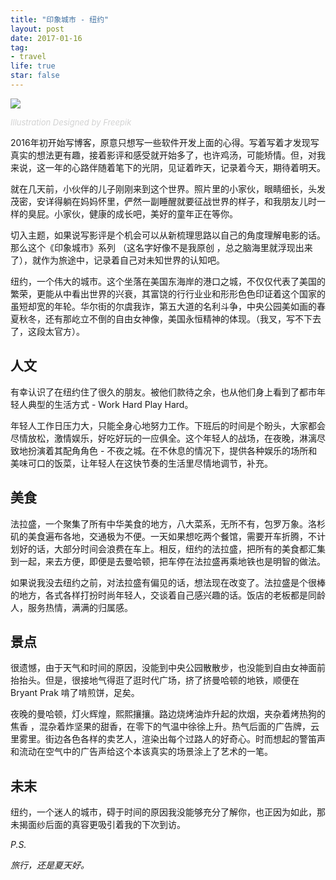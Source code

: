 ```yaml
---
title: "印象城市 - 纽约"
layout: post
date: 2017-01-16
tag:
- travel
life: true
star: false
---
```


<img src="{{ site.url }}/assets/images/nyc.svg" style="display:block; margin: 0 auto;" />

<a class="link-to-author"
   style="
          font-style: italic;
          text-decoration: none;
          color: lightgray;
          font-size: 13px;
         "
href="http://www.freepik.com">Illustration Designed by Freepik</a>

2016年初开始写博客，原意只想写一些软件开发上面的心得。写着写着才发现写真实的想法更有趣，接着影评和感受就开始多了，也许鸡汤，可能矫情。但，对我来说，这一年的心路伴随着笔下的光阴，见证着昨天，记录着今天，期待着明天。

就在几天前，小伙伴的儿子刚刚来到这个世界。照片里的小家伙，眼睛细长，头发茂密，安详得躺在妈妈怀里，俨然一副睡醒就要征战世界的样子，和我朋友儿时一样的臭屁。小家伙，健康的成长吧，美好的童年正在等你。

切入主题，如果说写影评是个机会可以从新梳理思路以自己的角度理解电影的话。那么这个《印象城市》系列 （这名字好像不是我原创 ，总之脑海里就浮现出来了），就作为旅途中，记录着自己对未知世界的认知吧。

纽约，一个伟大的城市。这个坐落在美国东海岸的港口之城，不仅仅代表了美国的繁荣，更能从中看出世界的兴衰，其富饶的行行业业和形形色色印证着这个国家的虽短却宽的年轮。华尔街的尔虞我诈，第五大道的名利斗争，中央公园美如画的春夏秋冬，还有那屹立不倒的自由女神像，美国永恒精神的体现。（我叉，写不下去了，这段太官方）。

## 人文

有幸认识了在纽约住了很久的朋友。被他们款待之余，也从他们身上看到了都市年轻人典型的生活方式 - Work Hard Play Hard。

年轻人工作日压力大，只能全身心地努力工作。下班后的时间是个盼头，大家都会尽情放松，激情娱乐，好吃好玩的一应俱全。这个年轻人的战场，在夜晚，淋漓尽致地扮演着其配角角色 - 不夜之城。在不休息的情况下，提供各种娱乐的场所和美味可口的饭菜，让年轻人在这快节奏的生活里尽情地调节，补充。

## 美食

法拉盛，一个聚集了所有中华美食的地方，八大菜系，无所不有，包罗万象。洛杉矶的美食遍布各地，交通极为不便。一天如果想吃两个餐馆，需要开车折腾，不计划好的话，大部分时间会浪费在车上。相反，纽约的法拉盛，把所有的美食都汇集到一起，来去方便，即便是去曼哈顿，把车停在法拉盛再乘地铁也是明智的做法。

如果说我没去纽约之前，对法拉盛有偏见的话，想法现在改变了。法拉盛是个很棒的地方，各式各样打扮时尚年轻人，交谈着自己感兴趣的话。饭店的老板都是同龄人，服务热情，满满的归属感。

## 景点

很遗憾，由于天气和时间的原因，没能到中央公园散散步，也没能到自由女神面前抬抬头。但是，很接地气得逛了逛时代广场，挤了挤曼哈顿的地铁，顺便在 Bryant Prak 啃了啃煎饼，足矣。

夜晚的曼哈顿，灯火辉煌，熙熙攘攘。路边烧烤油炸升起的炊烟，夹杂着烤热狗的焦香 ，混杂着炸坚果的甜香，在零下的气温中徐徐上升。热气后面的广告牌，云里雾里。街边各色各样的卖艺人，渲染出每个过路人的好奇心。时而想起的警笛声和流动在空气中的广告声给这个本该真实的场景涂上了艺术的一笔。

## 未末

纽约，一个迷人的城市，碍于时间的原因我没能够充分了解你，也正因为如此，那未揭面纱后面的真容更吸引着我的下次到访。


*P.S.*

*旅行，还是夏天好。*
